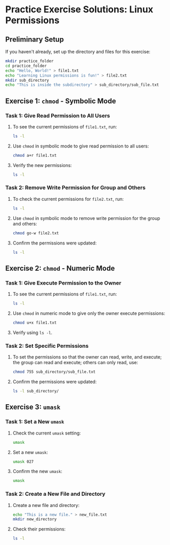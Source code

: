 # Practice Exercise Solutions: Linux Permissions

## Preliminary Setup

If you haven't already, set up the directory and files for this exercise:

```bash
mkdir practice_folder
cd practice_folder
echo "Hello, World!" > file1.txt
echo "Learning Linux permissions is fun!" > file2.txt
mkdir sub_directory
echo "This is inside the subdirectory" > sub_directory/sub_file.txt
```

## Exercise 1: `chmod` - Symbolic Mode

### Task 1: Give Read Permission to All Users

1. To see the current permissions of `file1.txt`, run:

   ```bash
   ls -l
   ```

2. Use `chmod` in symbolic mode to give read permission to all users:

   ```bash
   chmod a+r file1.txt
   ```

3. Verify the new permissions:

   ```bash
   ls -l
   ```

### Task 2: Remove Write Permission for Group and Others

1. To check the current permissions for `file2.txt`, run:

   ```bash
   ls -l
   ```

2. Use `chmod` in symbolic mode to remove write permission for the group and others:

   ```bash
   chmod go-w file2.txt
   ```

3. Confirm the permissions were updated:

   ```bash
   ls -l
   ```

## Exercise 2: `chmod` - Numeric Mode

### Task 1: Give Execute Permission to the Owner

1. To see the current permissions of `file1.txt`, run:

   ```bash
   ls -l
   ```

2. Use `chmod` in numeric mode to give only the owner execute permissions:

   ```bash
   chmod u+x file1.txt
   ```

3. Verify using `ls -l`.

### Task 2: Set Specific Permissions

1. To set the permissions so that the owner can read, write, and execute; the group can read and execute; others can only read, use:

   ```bash
   chmod 755 sub_directory/sub_file.txt
   ```

2. Confirm the permissions were updated:

   ```bash
   ls -l sub_directory/
   ```

## Exercise 3: `umask`

### Task 1: Set a New `umask`

1. Check the current `umask` setting:

   ```bash
   umask
   ```

2. Set a new `umask`:

   ```bash
   umask 027
   ```

3. Confirm the new `umask`:

   ```bash
   umask
   ```

### Task 2: Create a New File and Directory

1. Create a new file and directory:

   ```bash
   echo "This is a new file." > new_file.txt
   mkdir new_directory
   ```

2. Check their permissions:

   ```bash
   ls -l
   ```
